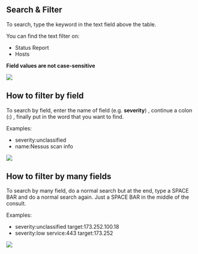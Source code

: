 ## Search & Filter

To search, type the keyword in the text field above the table.

You can find the text filter on:

* Status Report
* Hosts

**Field values are not case-sensitive**

![](https://raw.github.com/wiki/infobyte/faraday/images/search.png)

## How to filter by field

To search by field, enter the name of field  (e.g. **severity**) , continue a colon  (**:**) , finally put in the word that you want to find.

Examples: 

* severity:unclassified
* name:Nessus scan info

![](https://raw.github.com/wiki/infobyte/faraday/images/filterByField.png)

## How to filter by many fields

To search by many field, do a normal search but at the end, type a SPACE BAR and do a normal search again.
Just a SPACE BAR in the middle of the consult.

Examples:

* severity:unclassified target:173.252.100.18
* severity:low service:443 target:173.252

![](https://raw.github.com/wiki/infobyte/faraday/images/searchByManyFields.png)
